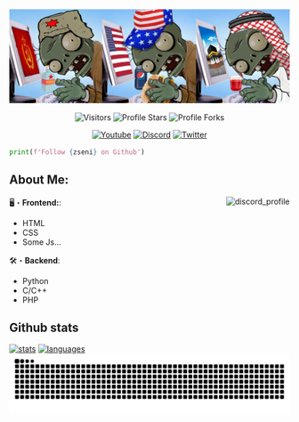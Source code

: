 <div> 
  <a href="https://discord.gg/SXng95f" target="_blank">
    <img src="https://github.com/Zseni051/Zseni051/blob/main/Images/Zseni-1500x500.png?raw=true" alt="Zseni's Github"/></a>
  <p align="center">
    <img src="https://komarev.com/ghpvc/?username=Zseni051&label=Profile%20Views&color=008042&style=flat&label=Visitors" alt="Visitors"></a>
    <img src="https://img.shields.io/badge/dynamic/json?&label=Total%20Stars&color=bb2527&style=flat&style=for-the-badge&query=%24.stars&url=https://api.github-star-counter.workers.dev/user/Zseni051" alt="Profile Stars"></a>
    <img src="https://img.shields.io/badge/dynamic/json?&label=Total%20Forks&color=bb2527&style=flat&style=for-the-badge&query=%24.forks&url=https://api.github-star-counter.workers.dev/user/Zseni051" alt="Profile Forks"></a>
  <p align="center">
    <a href="https://www.youtube.com/channel/UCsIaU94p647veKr7sy12wmA">
        <img src="https://img.shields.io/badge/YouTube-FF0000?style=for-the-badge&logo=youtube&logoColor=white" alt="Youtube"></a>
    <a href="https://discord.gg/SXng95f">
        <img src="https://img.shields.io/badge/Discord-7289DA?style=for-the-badge&logo=discord&logoColor=white" alt="Discord"></a> 
    <a href="https://twitter.com/zseni10">
        <img src="https://img.shields.io/badge/Twitter-55ADEE?style=for-the-badge&logo=Twitter&logoColor=white" alt="Twitter"></a> 
</div>

```python
print(f'Follow {zseni} on Github')
```
## About Me:
<a href="https://discord.com/users/464457105521508354" target="_blank">
  <img src="https://discord.c99.nl/widget/theme-4/416508283528937472.png" align="right" alt="discord_profile"/></a>

🖥️・**Frontend:**:
  - HTML
  - CSS
  - Some Js...

🛠・**Backend**:
  - Python
  - C/C++
  - PHP
## Github stats
<div> 
  <a href="https://github.com/Zseni051" target="_blank">
    <img src="https://github-readme-stats.vercel.app/api?username=Zseni051&show_icons=true&count_private=true&theme=react&hide_border=true&bg_color=0D1117" alt="stats"></a> 
  <a href="https://github.com/Zseni051" target="_blank">
    <img src="https://github-readme-stats.vercel.app/api/top-langs/?username=Zseni051&langs_count=8&count_private=true&layout=compact&theme=react&hide_border=true&bg_color=0D1117"alt="languages"></a> 
  <a href="https://github.com/Zseni051" target="_blank">
    <img src="https://github.com/Zseni051/Zseni051/blob/output/github-contribution-grid-snake.svg" alt="snake"></a>
</div>

<!-- https://lanyard-profile-readme.vercel.app/api/416508283528937472?theme=dark&bg=0d1117&animated=true&hideDiscrim=false&borderRadius=30px&idleMessage=Follow%20me%20on%20GitHub%20<3 -->
